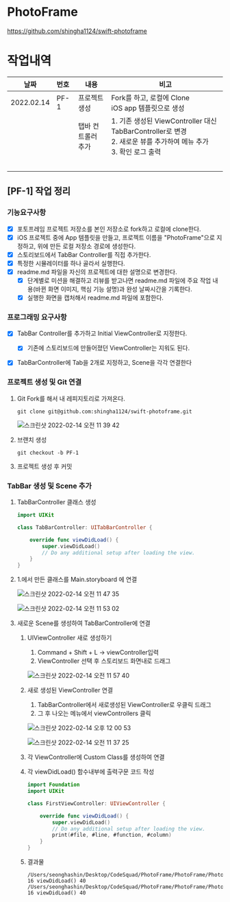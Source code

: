 # PhotoFrame
https://github.com/shingha1124/swift-photoframe



# 작업내역

| 날짜       | 번호 | 내용               | 비고                                                         |
| ---------- | :--- | ------------------ | ------------------------------------------------------------ |
| 2022.02.14 | PF-1 | 프로젝트 생성      | Fork를 하고, 로컬에 Clone<br />iOS app 템플릿으로 생성       |
|            |      | 탭바 컨트롤러 추가 | 1. 기존 생성된 ViewController 대신 TabBarController로 변경<br />2. 새로운 뷰를 추가하여 메뉴 추가<br />3. 확인 로그 출력 |
|            |      |                    |                                                              |
|            |      |                    |                                                              |
|            |      |                    |                                                              |
|            |      |                    |                                                              |
|            |      |                    |                                                              |



## [PF-1] 작업 정리

### 기능요구사항

- [x] 포토프레임 프로젝트 저장소를 본인 저장소로 fork하고 로컬에 clone한다.
- [x] iOS 프로젝트 중에 App 템플릿을 만들고, 프로젝트 이름을 "PhotoFrame"으로 지정하고, 위에 만든 로컬 저장소 경로에 생성한다.
- [x] 스토리보드에서 TabBar Controller를 직접 추가한다.
- [x] 특정한 시뮬레이터를 하나 골라서 실행한다.
- [x] readme.md 파일을 자신의 프로젝트에 대한 설명으로 변경한다.
  - [x] 단계별로 미션을 해결하고 리뷰를 받고나면 readme.md 파일에 주요 작업 내용(바뀐 화면 이미지, 핵심 기능 설명)과 완성 날짜시간을 기록한다.
  - [x] 실행한 화면을 캡처해서 readme.md 파일에 포함한다.

### 프로그래밍 요구사항

- [x] TabBar Controller를 추가하고 Initial ViewController로 지정한다.
  - [x] 기존에 스토리보드에 만들어졌던 ViewController는 지워도 된다.
- [x] TabBarController에 Tab을 2개로 지정하고, Scene을 각각 연결한다



### 프로젝트 생성 및 Git 연결

1. Git Fork를 해서 내 레피지토리로 가져온다.

   ```
   git clone git@github.com:shingha1124/swift-photoframe.git
   ```

   ![스크린샷 2022-02-14 오전 11 39 42](https://user-images.githubusercontent.com/5019378/153790916-39091212-09fb-4bcf-923c-0679abaafa44.png)

2. 브랜치 생성

   ```
   git checkout -b PF-1
   ```

3. 프로젝트 생성 후 커밋



### TabBar 생성 및 Scene 추가

1. TabBarController 클래스 생성

   ```swift
   import UIKit
   
   class TabBarController: UITabBarController {
   
       override func viewDidLoad() {
           super.viewDidLoad()
           // Do any additional setup after loading the view.
       }
   }
   ```

2. 1.에서 만든 클래스를 Main.storyboard 에 연결

   ![스크린샷 2022-02-14 오전 11 47 35](https://user-images.githubusercontent.com/5019378/153791765-a3440a11-c243-4728-ae3d-436c1fe855b7.png)

   ![스크린샷 2022-02-14 오전 11 53 02](https://user-images.githubusercontent.com/5019378/153792096-f8155403-ab92-45f4-9496-d3aff52f11cf.png)

3. 새로운 Scene를 생성하여 TabBarController에 연결

   1. UIViewController 새로 생성하기

      1. Command + Shift + L -> viewController입력
      2. ViewController 선택 후 스토리보드 화면내로 드래그

      ![스크린샷 2022-02-14 오전 11 57 40](https://user-images.githubusercontent.com/5019378/153792642-e555daf7-3b32-47cd-b93c-555a93f87eb4.png)

   2. 새로 생성된 ViewController 연결

      1. TabBarController에서 새로생성된 ViewController로 우클릭 드래그
      2. 그 후 나오는 메뉴에서 viewControllers 클릭

      ![스크린샷 2022-02-14 오후 12 00 53](https://user-images.githubusercontent.com/5019378/153793002-2d4cda47-09c7-4551-8687-9238d5f24d93.png)

      ![스크린샷 2022-02-14 오전 11 37 25](https://user-images.githubusercontent.com/5019378/153793147-7cfd53c7-6cb4-455c-8b87-99773946e588.png)

   3. 각 ViewController에 Custom Class를 생성하여 연결

   4. 각 viewDidLoad() 함수내부에 출력구문 코드 작성

      ```swift
      import Foundation
      import UIKit
      
      class FirstViewController: UIViewController {
      
          override func viewDidLoad() {
              super.viewDidLoad()
              // Do any additional setup after loading the view.
              print(#file, #line, #function, #column)
          }
      }
      ```

   5. 결과물

      ```
      /Users/seonghashin/Desktop/CodeSquad/PhotoFrame/PhotoFrame/PhotoFrame/Sources/Presentation/SecondView/SecondViewController.swift 16 viewDidLoad() 40
      /Users/seonghashin/Desktop/CodeSquad/PhotoFrame/PhotoFrame/PhotoFrame/Sources/Presentation/FirstView/FirstViewController.swift 16 viewDidLoad() 40
      ```

      
